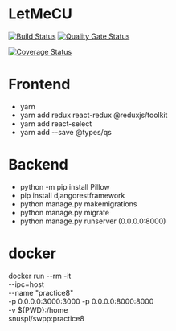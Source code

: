 # LetMeCU

[![Build Status](https://app.travis-ci.com/swsnu/swppfall2022-team19.svg?branch=main)](https://app.travis-ci.com/swsnu/swppfall2022-team19)
[![Quality Gate Status](https://sonarcloud.io/api/project_badges/measure?project=swsnu_swppfall2022-team19&metric=alert_status)](https://sonarcloud.io/summary/new_code?id=swsnu_swppfall2022-team19)

[![Coverage Status](https://coveralls.io/repos/github/swsnu/swppfall2022-team19/badge.svg?branch=main&kill_cache=1)](https://coveralls.io/github/swsnu/swppfall2022-team19?branch=main)

# Frontend
- yarn
- yarn add redux react-redux @reduxjs/toolkit
- yarn add react-select
- yarn add --save @types/qs

# Backend
- python -m pip install Pillow
- pip install djangorestframework
- python manage.py makemigrations
- python manage.py migrate
- python manage.py runserver (0.0.0.0:8000)

# docker
docker run --rm -it \
--ipc=host \
--name "practice8" \
-p 0.0.0.0:3000:3000 -p 0.0.0.0:8000:8000 \
-v ${PWD}:/home \
snuspl/swpp:practice8
